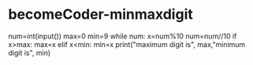 # becomeCoder-minmaxdigit
num=int(input())
max=0
min=9
while num:
    x=num%10
    num=num//10
    if x>max:
        max=x
    elif x<min:
        min=x
print("maximum digit is", max,"minimum digit is", min)

